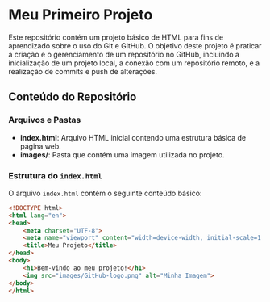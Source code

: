# Meu Primeiro Projeto

Este repositório contém um projeto básico de HTML para fins de aprendizado sobre o uso do Git e GitHub. O objetivo deste projeto é praticar a criação e o gerenciamento de um repositório no GitHub, incluindo a inicialização de um projeto local, a conexão com um repositório remoto, e a realização de commits e push de alterações.

## Conteúdo do Repositório

### Arquivos e Pastas

- **index.html**: Arquivo HTML inicial contendo uma estrutura básica de página web.
- **images/**: Pasta que contém uma imagem utilizada no projeto.

### Estrutura do `index.html`

O arquivo `index.html` contém o seguinte conteúdo básico:

```html
<!DOCTYPE html>
<html lang="en">
<head>
    <meta charset="UTF-8">
    <meta name="viewport" content="width=device-width, initial-scale=1.0">
    <title>Meu Projeto</title>
</head>
<body>
    <h1>Bem-vindo ao meu projeto!</h1>
    <img src="images/GitHub-logo.png" alt="Minha Imagem">
</body>
</html>
